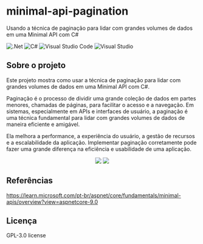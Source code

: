 # minimal-api-pagination
Usando a técnica de paginação para lidar com grandes volumes de dados em uma Minimal API com C#

![.Net](https://img.shields.io/badge/.NET-5C2D91?style=for-the-badge&logo=.net&logoColor=white)
![C#](https://img.shields.io/badge/c%23-%23239120.svg?style=for-the-badge&logo=c-sharp&logoColor=white)
![Visual Studio Code](https://img.shields.io/badge/Visual%20Studio%20Code-0078d7.svg?style=for-the-badge&logo=visual-studio-code&logoColor=white)
![Visual Studio](https://img.shields.io/badge/Visual%20Studio-5C2D91.svg?style=for-the-badge&logo=visual-studio&logoColor=white)

## Sobre o projeto
Este projeto mostra como usar a técnica de paginação para lidar com grandes volumes de dados em uma Minimal API com C#.

Paginação é o processo de dividir uma grande coleção de dados em partes menores, chamadas de páginas, para facilitar o acesso e a navegação. Em sistemas, especialmente em APIs e interfaces de usuário, a paginação é uma técnica fundamental para lidar com grandes volumes de dados de maneira eficiente e amigável.

Ela melhora a performance, a experiência do usuário, a gestão de recursos e a escalabilidade da aplicação. Implementar paginação corretamente pode fazer uma grande diferença na eficiência e usabilidade de uma aplicação.

<div align="center">
    <img src="https://github.com/jfs-dev/minimal-api-pagination/assets/54154628/9deb8245-69df-4812-bc43-0a786555fee9"</img>
    <img src="https://github.com/jfs-dev/minimal-api-pagination/assets/54154628/e7045961-9831-4ceb-97c2-6b47c6946bcd"</img>
</div>

## Referências
https://learn.microsoft.com/pt-br/aspnet/core/fundamentals/minimal-apis/overview?view=aspnetcore-9.0

## Licença
GPL-3.0 license
